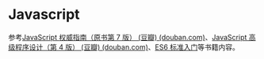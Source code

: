 # Javascript

参考[JavaScript 权威指南（原书第 7 版） (豆瓣) (douban.com)](https://book.douban.com/subject/35396470/)、[JavaScript 高级程序设计（第 4 版） (豆瓣) (douban.com)](https://book.douban.com/subject/35175321/)、[ES6 标准入门](https://book.douban.com/subject/27127030/)等书籍内容。
